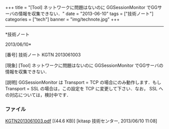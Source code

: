 ﻿+++
title = "[Tool] ネットワークに問題はないのに GGSessionMonitor でGGサーバの情報を収集できない．"
date = "2013-06-10"
tags = ["技術ノート"]
categories = ["tech"]
banner = "img/technote.jpg"
+++

-----------------------------------------------------------------------------------------------------------------------------

*技術ノート

2013/06/10*


[番号]
技術ノート KGTN 2013061003

[現象]
[Tool] ネットワークに問題はないのに GGSessionMonitor
でGGサーバの情報を収集できない．

[説明]
GGSessionMonitor は Transport = TCP の場合にのみ動作します．もし
Transport = SSL の場合は，この設定を TCP に変更して下さい．なお， SSL
への対応については，検討中です．


### ファイル

 
 


[KGTN2013061003.pdf](http://techreport.kitasp.net/attachments/download/1340/KGTN2013061003.pdf)
 [(44.6 KB)] [kitasp 技術センター, 2013/06/10
11:08]


 


 

